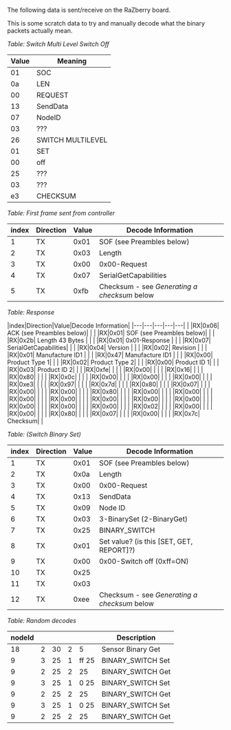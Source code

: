 The following data is sent/receive on the RaZberry board.

This is some scratch data to try and manually decode what the binary packets actually mean.

_Table: Switch Multi Level Switch Off_

|Value |Meaning |
|---|---|
|01| SOC|
|0a| LEN|
|00| REQUEST|
|13| SendData|
|07| NodeID|
|03| ???|
|26| SWITCH MULTILEVEL|
|01| SET|
|00| off|
|25| ???|
|03| ???|
|e3| CHECKSUM|




_Table: First frame sent from controller_

|index|Direction|Value|Decode Information|
|---|---|---|---|
|1 |TX|0x01| SOF (see Preambles below)|
|2 |TX|0x03| Length |
|3 |TX|0x00| 0x00-Request|
|4 |TX|0x07| SerialGetCapabilities |
|5 |TX|0xfb| Checksum - see _Generating a checksum_ below|

_Table: Response_

|index|Direction|Value|Decode Information|
|---|---|---|---|---|
| |RX|0x06| ACK (see Preambles below)| |
| |RX|0x01| SOF (see Preambles below)| |
| |RX|0x2b| Length 43 Bytes | |
| |RX|0x01| 0x01-Response | |
| |RX|0x07| SerialGetCapabilities| |
| |RX|0x04| Version | |
| |RX|0x02| Revision | |
| |RX|0x01| Manufacture ID1 | |
| |RX|0x47| Manufacture ID1 | |
| |RX|0x00| Product Type 1| |
| |RX|0x02| Product Type 2| |
| |RX|0x00| Product ID 1| |
| |RX|0x03| Product ID 2| |
| |RX|0xfe| | |
| |RX|0x00| | |
| |RX|0x16| | |
| |RX|0x80| | |
| |RX|0x0c| | |
| |RX|0x00| | |
| |RX|0x00| | |
| |RX|0x00| | |
| |RX|0xe3| | |
| |RX|0x97| | |
| |RX|0x7d| | |
| |RX|0x80| | |
| |RX|0x07| | |
| |RX|0x00| | |
| |RX|0x00| | |
| |RX|0x80| | |
| |RX|0x00| | |
| |RX|0x00| | |
| |RX|0x00| | |
| |RX|0x00| | |
| |RX|0x00| | |
| |RX|0x00| | |
| |RX|0x00| | |
| |RX|0x00| | |
| |RX|0x00| | |
| |RX|0x00| | |
| |RX|0x02| | |
| |RX|0x00| | |
| |RX|0x00| | |
| |RX|0x80| | |
| |RX|0x07| | |
| |RX|0x00| | |
| |RX|0x7c| Checksum| | 


_Table: (Switch Binary Set)_

|index|Direction|Value|Decode Information|
|---|---|---|---|
|1  |TX|0x01| SOF (see Preambles below)|
|2  |TX|0x0a| Length |
|3  |TX|0x00| 0x00-Request|
|4  |TX|0x13| SendData |
|5  |TX|0x09| Node ID|
|6  |TX|0x03| 3-BinarySet (2-BinaryGet) |
|7  |TX|0x25| BINARY_SWITCH|
|8  |TX|0x01| Set value? (is this [SET, GET, REPORT]?)|
|9  |TX|0x00| 0x00-Switch off (0xff=ON) |
|10 |TX|0x25| |
|11 |TX|0x03| |
|12 |TX|0xee| Checksum - see _Generating a checksum_ below|

_Table: Random decodes_

|nodeId|  |  | |  |Description|
|---|---|---|---|---|---|
|18|2|30|2|5| Sensor Binary Get|
|9|3|25|1|ff 25| BINARY_SWITCH Set|
|9|2|25|2|25| BINARY_SWITCH Get|
|9|3|25|1|0 25| BINARY_SWITCH Set|
|9|2|25|2|25| BINARY_SWITCH Get|
|9|3|25|1|0 25| BINARY_SWITCH Set|
|9|2|25|2|25| BINARY_SWITCH Get|


